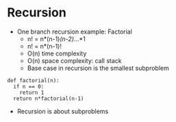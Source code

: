 # Recursion

- One branch recursion example: Factorial
  - n! = n*(n-1)*(n-2)*...*1
  - n! = n*(n-1)!
  - O(n) time complexity
  - O(n) space complexity: call stack
  - Base case in recursion is the smallest subproblem
```
def factorial(n):
  if n == 0:
    return 1
  return n*factorial(n-1)
```
- Recursion is about subproblems